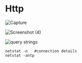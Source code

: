 # Http


![Capture](https://github.com/user-attachments/assets/6a3aa6f7-917c-4706-9f2e-14cbca568af9)

![Screenshot (4)](https://github.com/user-attachments/assets/ceb9715b-592a-4e78-ad8e-4ac6e0791f39)

![query strings](https://github.com/user-attachments/assets/d4a9fbaf-9543-4a17-a967-3a31d5f93d9d)


```
netstat -n   #connection details
netstat -antp

```
